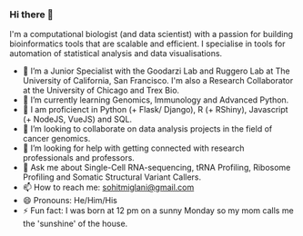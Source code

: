 ### Hi there 👋

I'm a computational biologist (and data scientist) with a passion for building bioinformatics tools that are scalable and efficient. I specialise in tools for automation of statistical analysis and data visualisations.

- 🔭 I’m a Junior Specialist with the Goodarzi Lab and Ruggero Lab at The University of California, San Francisco. I'm also a Research Collaborator at the University of Chicago and Trex Bio.
- 🌱 I’m currently learning Genomics, Immunology and Advanced Python.
- :notebook: I am proficienct in Python (+ Flask/ Django), R (+ RShiny), Javascript (+ NodeJS, VueJS) and SQL.
- 👯 I’m looking to collaborate on data analysis projects in the field of cancer genomics.
- 🤔 I’m looking for help with getting connected with research professionals and professors.
- 💬 Ask me about Single-Cell RNA-sequencing, tRNA Profiling, Ribosome Profiling and Somatic Structural Variant Callers.
- 📫 How to reach me: sohitmiglani@gmail.com
- 😄 Pronouns: He/Him/His
- ⚡ Fun fact: I was born at 12 pm on a sunny Monday so my mom calls me the 'sunshine' of the house.

